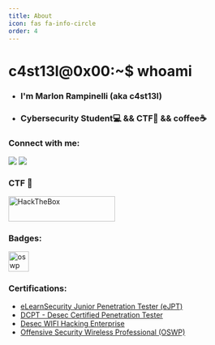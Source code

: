 ```yaml
---
title: About
icon: fas fa-info-circle
order: 4
---
```


# c4st13l@0x00:~$ whoami
- ### I'm Marlon Rampinelli (aka c4st13l)
- ### Cybersecurity Student💻 && CTF🚩 && coffee☕

### Connect with me:

<p align="left">
<a href="https://www.linkedin.com/in/marlon-bruno-da-silva-rampinelli-6722a419b/"><img src="https://img.shields.io/badge/LinkedIn-0077B5?style=for-the-badge&logo=linkedin&logoColor=white"></a>
<a href="https://www.youtube.com/@c4st13l/"><img src="https://img.shields.io/badge/YouTube-FF0000?style=for-the-badge&logo=youtube&logoColor=white"></a>
</p>


### CTF 🚩
<p align="left">
<a href="https://app.hackthebox.com/profile/266480" target="_blank" rel="noreferrer"><img src="https://app.hackthebox.com/images/logos/logo-htb.svg" alt="HackTheBox" width="210" height="50"/></a>
</p>

### Badges:

<p align="left">
<a href="https://www.credly.com/badges/631d38ba-24c3-4ed1-8367-0910c2949a94/public_url" target="_blank" rel="noreferrer"><img src="https://images.credly.com/size/340x340/images/8e66b341-8fa9-43ff-a611-76b72a65b38f/image.png" alt="oswp" width="40" height="40"/></a>
</p>

### Certifications:

- [eLearnSecurity Junior Penetration Tester (eJPT)](https://verified.elearnsecurity.com/certificates/af03d2ba-d120-45fe-be8c-53434c971f69)
- [DCPT - Desec Certified Penetration Tester](https://desecsecurity.com/valida-dcpt/ELGD-IOTQG-FSWK)
- [Desec WIFI Hacking Enterprise](https://desecsecurity.com/valida-certificado/OUFL-XDCRB-SEEX)
- [Offensive Security Wireless Professional (OSWP)](https://www.credly.com/earner/earned/badge/631d38ba-24c3-4ed1-8367-0910c2949a94)
